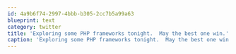 ```yaml
---
id: 4a9b6f74-2997-4bbb-b305-2cc7b5a99a63
blueprint: text
category: twitter
title: 'Exploring some PHP frameworks tonight.  May the best one win.'
caption: 'Exploring some PHP frameworks tonight.  May the best one win.'
---
```

